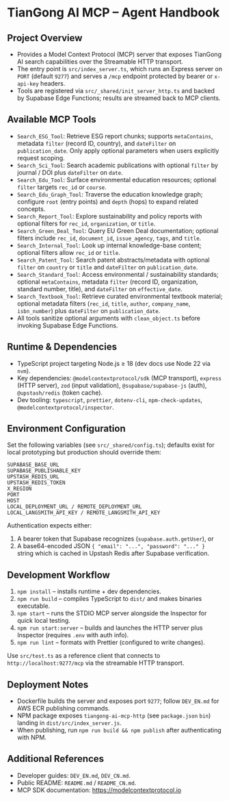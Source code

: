 # TianGong AI MCP – Agent Handbook

## Project Overview
- Provides a Model Context Protocol (MCP) server that exposes TianGong AI search capabilities over the Streamable HTTP transport.
- The entry point is `src/index_server.ts`, which runs an Express server on `PORT` (default `9277`) and serves a `/mcp` endpoint protected by bearer or `x-api-key` headers.
- Tools are registered via `src/_shared/init_server_http.ts` and backed by Supabase Edge Functions; results are streamed back to MCP clients.

## Available MCP Tools
- `Search_ESG_Tool`: Retrieve ESG report chunks; supports `metaContains`, metadata `filter` (record ID, country), and `dateFilter` on `publication_date`. Only apply optional parameters when users explicitly request scoping.
- `Search_Sci_Tool`: Search academic publications with optional `filter` by journal / DOI plus `dateFilter` on `date`.
- `Search_Edu_Tool`: Surface environmental education resources; optional `filter` targets `rec_id` or `course`.
- `Search_Edu_Graph_Tool`: Traverse the education knowledge graph; configure `root` (entry points) and `depth` (hops) to expand related concepts.
- `Search_Report_Tool`: Explore sustainability and policy reports with optional filters for `rec_id`, `organization`, or `title`.
- `Search_Green_Deal_Tool`: Query EU Green Deal documentation; optional filters include `rec_id`, `document_id`, `issue_agency`, `tags`, and `title`.
- `Search_Internal_Tool`: Look up internal knowledge-base content; optional filters allow `rec_id` or `title`.
- `Search_Patent_Tool`: Search patent abstracts/metadata with optional `filter` on `country` or `title` and `dateFilter` on `publication_date`.
- `Search_Standard_Tool`: Access environmental / sustainability standards; optional `metaContains`, metadata `filter` (record ID, organization, standard number, title), and `dateFilter` on `effective_date`.
- `Search_Textbook_Tool`: Retrieve curated environmental textbook material; optional metadata filters (`rec_id`, `title`, `author`, `company_name`, `isbn_number`) plus `dateFilter` on `publication_date`.
- All tools sanitize optional arguments with `clean_object.ts` before invoking Supabase Edge Functions.

## Runtime & Dependencies
- TypeScript project targeting Node.js ≥ 18 (dev docs use Node 22 via `nvm`).
- Key dependencies: `@modelcontextprotocol/sdk` (MCP transport), `express` (HTTP server), `zod` (input validation), `@supabase/supabase-js` (auth), `@upstash/redis` (token cache).
- Dev tooling: `typescript`, `prettier`, `dotenv-cli`, `npm-check-updates`, `@modelcontextprotocol/inspector`.

## Environment Configuration
Set the following variables (see `src/_shared/config.ts`); defaults exist for local prototyping but production should override them:

```
SUPABASE_BASE_URL
SUPABASE_PUBLISHABLE_KEY
UPSTASH_REDIS_URL
UPSTASH_REDIS_TOKEN
X_REGION
PORT
HOST
LOCAL_DEPLOYMENT_URL / REMOTE_DEPLOYMENT_URL
LOCAL_LANGSMITH_API_KEY / REMOTE_LANGSMITH_API_KEY
```

Authentication expects either:
1. A bearer token that Supabase recognizes (`supabase.auth.getUser`), or
2. A base64-encoded JSON `{ "email": "...", "password": "..." }` string which is cached in Upstash Redis after Supabase verification.

## Development Workflow
1. `npm install` – installs runtime + dev dependencies.
2. `npm run build` – compiles TypeScript to `dist/` and makes binaries executable.
3. `npm start` – runs the STDIO MCP server alongside the Inspector for quick local testing.
4. `npm run start:server` – builds and launches the HTTP server plus Inspector (requires `.env` with auth info).
5. `npm run lint` – formats with Prettier (configured to write changes).

Use `src/test.ts` as a reference client that connects to `http://localhost:9277/mcp` via the streamable HTTP transport.

## Deployment Notes
- Dockerfile builds the server and exposes port `9277`; follow `DEV_EN.md` for AWS ECR publishing commands.
- NPM package exposes `tiangong-ai-mcp-http` (see `package.json` `bin`) landing in `dist/src/index_server.js`.
- When publishing, run `npm run build && npm publish` after authenticating with NPM.

## Additional References
- Developer guides: `DEV_EN.md`, `DEV_CN.md`.
- Public README: `README.md` / `README_CN.md`.
- MCP SDK documentation: <https://modelcontextprotocol.io>
